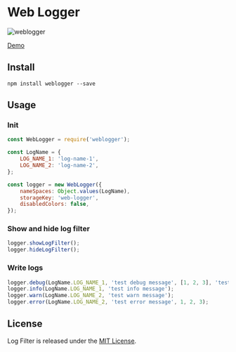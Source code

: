 # Web Logger

![weblogger](https://i.imgur.com/1CDgjKe.png)

[Demo](https://viper1104.github.io/weblogger/examples/index.html)

## Install

    npm install weblogger --save

## Usage

### Init

```js
const WebLogger = require('weblogger');

const LogName = {
	LOG_NAME_1: 'log-name-1',
	LOG_NAME_2: 'log-name-2',
};

const logger = new WebLogger({
    nameSpaces: Object.values(LogName),
    storageKey: 'web-logger',
    disabledColors: false,
});
```

### Show and hide log filter

```js
logger.showLogFilter();
logger.hideLogFilter();
```

### Write logs

```js
logger.debug(LogName.LOG_NAME_1, 'test debug message', [1, 2, 3], 'testStr');
logger.info(LogName.LOG_NAME_1, 'test info message');
logger.warn(LogName.LOG_NAME_2, 'test warn message');
logger.error(LogName.LOG_NAME_2, 'test error message', 1, 2, 3);
```

## License

Log Filter is released under the [MIT License](http://www.opensource.org/licenses/MIT).